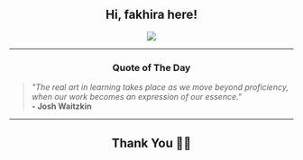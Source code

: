 <h2 align="center"> Hi, fakhira here!</h2>

<p align="center">
<a href="https://github.com/fakhiralkda" alt="github streak"><img src="https://dvst-streak.herokuapp.com/?user=fakhiralkda&theme=tokyonight&fire=DD472C"></a>
</p>

<hr>
<h3 align="center">Quote of The Day</h3>
<p align="center">
<blockquote>
<i>"The real art in learning takes place as we move beyond proficiency, when our work becomes an expression of our essence."</i>
<br>
<b>- Josh Waitzkin</b>
</blockquote>
</p>


<hr>
<h2 align="center">Thank You 🙏🏼</h2>
